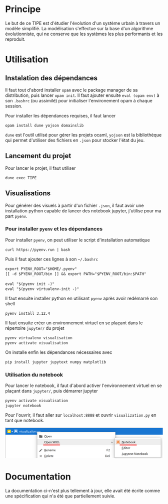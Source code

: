# Principe

Le but de ce TIPE est d'étudier l'évolution d'un système urbain à travers un modèle simplifié. La modélisation s'effectue sur la base d'un algorithme évolutionniste, qui ne conserve que les systèmes les plus performants et les reproduit.

# Utilisation

## Instalation des dépendances

Il faut tout d'abord installer `opam` avec le package manager de sa distribution, puis lancer `opam init`. Il faut ajouter ensuite `eval (opam env)` à son `.bashrc` (ou assimilé) pour initialiser l'environement opam à chaque session.

Pour installer les dépendances requises, il faut lancer

```
opam install dune yojson domainslib
```

`dune` est l'outil utilisé pour gérer les projets ocaml, `yojson` est la bibliothèque qui permet d'utiliser des fichiers en `.json` pour stocker l'état du jeu.

## Lancement du projet

Pour lancer le projet, il faut utiliser

```
dune exec TIPE
```

## Visualisations

Pour générer des visuels à partir d'un fichier `.json`, il faut avoir une installation python capable de lancer des notebook jupyter, j'utilise pour ma part `pyenv`.

### Pour installer `pyenv` et les dépendances

Pour installer `pyenv`, on peut utiliser le script d'installation automatique

```
curl https://pyenv.run | bash
```

Puis il faut ajouter ces lignes à son `~/.bashrc`

```
export PYENV_ROOT="$HOME/.pyenv"
[[ -d $PYENV_ROOT/bin ]] && export PATH="$PYENV_ROOT/bin:$PATH"

eval "$(pyenv init -)"
eval "$(pyenv virtualenv-init -)"
```

Il faut ensuite installer python en utilisant `pyenv` après avoir redémarré son shell

```
pyenv install 3.12.4
```

Il faut ensuite créer un environnement virtuel en se plaçant dans le répertoire `jupyter/` du projet

```
pyenv virtualenv visualisation
pyenv activate visualisation
```

On installe enfin les dépendances nécessaires avec

```
pip install jupyter jupytext numpy matplotlib
```

### Utilisation du notebook

Pour lancer le notebook, il faut d'abord activer l'environnement virtuel en se plaçant dans `jupyter/`, puis démarrer jupyter
```
pyenv activate visualisation
jupyter notebook
```

Pour l'ouvrir, il faut aller sur `localhost:8888` et ouvrir `visualization.py` en tant que notebook.

![Screenshot pour ouvrir le notebook](./images/open_with_notebook.png)

# Documentation

La documentation ci-n'est plus tellement à jour, elle avait été écrite comme une spécification qui n'a été que partiellement suivie. 

